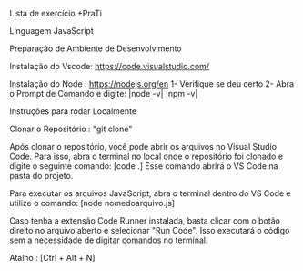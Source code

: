 Lista de exercício +PraTi

Linguagem JavaScript

Preparação de Ambiente de Desenvolvimento

Instalação do Vscode: https://code.visualstudio.com/

Instalação do Node : https://nodejs.org/en 1- Verifique se deu certo 2- Abra o Prompt de Comando e digite: |node -v| |npm -v|

Instruções para rodar Localmente

Clonar o Repositório : "git clone"

Após clonar o repositório, você pode abrir os arquivos no Visual Studio Code. Para isso, abra o terminal no local onde o repositório foi clonado e digite o seguinte comando: [code .] Esse comando abrirá o VS Code na pasta do projeto.

Para executar os arquivos JavaScript, abra o terminal dentro do VS Code e utilize o comando: [node nomedoarquivo.js]

Caso tenha a extensão Code Runner instalada, basta clicar com o botão direito no arquivo aberto e selecionar "Run Code". Isso executará o código sem a necessidade de digitar comandos no terminal.

Atalho : [Ctrl + Alt + N]
